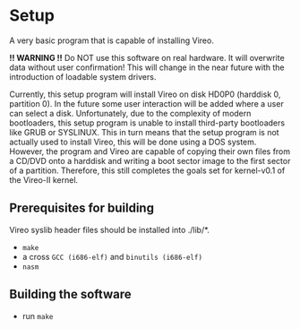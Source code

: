 # Setup

A very basic program that is capable of installing Vireo.  

__!! WARNING !!__ Do NOT use this software on real hardware. It will overwrite data without user confirmation! This will change in the  near future with the introduction of loadable system drivers.

Currently, this setup program will install Vireo on disk HD0P0 (harddisk 0, partition 0). In the future some user interaction will be added where a user can select a disk. Unfortunately, due to the complexity of modern bootloaders, this setup program is unable
to install third-party bootloaders like GRUB or SYSLINUX. This in turn means that the setup program is not actually used to install Vireo, this will be done using a DOS system. However, the program
and Vireo are capable of copying their own files from a CD/DVD onto a harddisk and writing a boot sector image to the first sector of a partition. Therefore, this still completes 
the goals set for kernel-v0.1 of the Vireo-II kernel.

## Prerequisites for building
Vireo syslib header files should be installed into ./lib/*.

- `make`
- a cross `GCC (i686-elf)` and `binutils (i686-elf)`
- `nasm`

## Building the software
- run `make`

